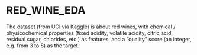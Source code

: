 # RED_WINE_EDA
The dataset (from UCI via Kaggle) is about red wines, with chemical / physicochemical properties (fixed acidity, volatile acidity, citric acid, residual sugar, chlorides, etc.) as features, and a “quality” score (an integer, e.g. from 3 to 8) as the target.
